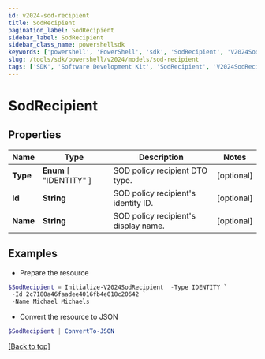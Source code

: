```yaml
---
id: v2024-sod-recipient
title: SodRecipient
pagination_label: SodRecipient
sidebar_label: SodRecipient
sidebar_class_name: powershellsdk
keywords: ['powershell', 'PowerShell', 'sdk', 'SodRecipient', 'V2024SodRecipient'] 
slug: /tools/sdk/powershell/v2024/models/sod-recipient
tags: ['SDK', 'Software Development Kit', 'SodRecipient', 'V2024SodRecipient']
---
```



# SodRecipient

## Properties

Name | Type | Description | Notes
------------ | ------------- | ------------- | -------------
**Type** |  **Enum** [  "IDENTITY" ] | SOD policy recipient DTO type. | [optional] 
**Id** | **String** | SOD policy recipient's identity ID. | [optional] 
**Name** | **String** | SOD policy recipient's display name. | [optional] 

## Examples

- Prepare the resource
```powershell
$SodRecipient = Initialize-V2024SodRecipient  -Type IDENTITY `
 -Id 2c7180a46faadee4016fb4e018c20642 `
 -Name Michael Michaels
```

- Convert the resource to JSON
```powershell
$SodRecipient | ConvertTo-JSON
```


[[Back to top]](#) 

